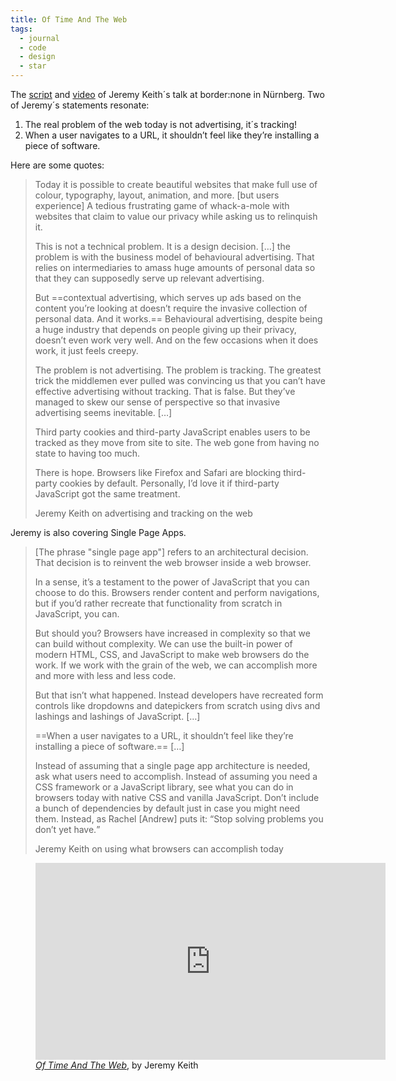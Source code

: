 ```yaml
---
title: Of Time And The Web
tags:
  - journal
  - code
  - design
  - star
---
```

The [script](https://adactio.com/articles/20638) and [video](https://youtu.be/UjtcCTH4K10?si=oJrs6ndfuMqkOaoT) of Jeremy Keith´s talk at border:none in Nürnberg. Two of Jeremy´s statements resonate: 

1. The real problem of the web today is not advertising, it´s tracking!
2. When a user navigates to a URL, it shouldn’t feel like they’re installing a piece of software.

Here are some quotes:

> Today it is possible to create beautiful websites that make full use of colour, typography, layout, animation, and more. [but users experience] A tedious frustrating game of whack-a-mole with websites that claim to value our privacy while asking us to relinquish it.
> 
> This is not a technical problem. It is a design decision. […] the problem is with the business model of behavioural advertising. That relies on intermediaries to amass huge amounts of personal data so that they can supposedly serve up relevant advertising.
> 
> But ==contextual advertising, which serves up ads based on the content you’re looking at doesn’t require the invasive collection of personal data. And it works.== Behavioural advertising, despite being a huge industry that depends on people giving up their privacy, doesn’t even work very well. And on the few occasions when it does work, it just feels creepy.
> 
> The problem is not advertising. The problem is tracking. The greatest trick the middlemen ever pulled was convincing us that you can’t have effective advertising without tracking. That is false. But they’ve managed to skew our sense of perspective so that invasive advertising seems inevitable. […] 
> 
> Third party cookies and third-party JavaScript enables users to be tracked as they move from site to site. The web gone from having no state to having too much.
> 
> There is hope. Browsers like Firefox and Safari are blocking third-party cookies by default. Personally, I’d love it if third-party JavaScript got the same treatment.
> <footer>Jeremy Keith on advertising and tracking on the web</footer>

Jeremy is also covering Single Page Apps.

> [The phrase "single page app"] refers to an architectural decision. That decision is to reinvent the web browser inside a web browser.
> 
> In a sense, it’s a testament to the power of JavaScript that you can choose to do this. Browsers render content and perform navigations, but if you’d rather recreate that functionality from scratch in JavaScript, you can.
> 
> But should you? Browsers have increased in complexity so that we can build without complexity. We can use the built-in power of modern HTML, CSS, and JavaScript to make web browsers do the work. If we work with the grain of the web, we can accomplish more and more with less and less code.
> 
> But that isn’t what happened. Instead developers have recreated form controls like dropdowns and datepickers from scratch using divs and lashings and lashings of JavaScript. […]
> 
> ==When a user navigates to a URL, it shouldn’t feel like they’re installing a piece of software.== […]
> 
> Instead of assuming that a single page app architecture is needed, ask what users need to accomplish. Instead of assuming you need a CSS framework or a JavaScript library, see what you can do in browsers today with native CSS and vanilla JavaScript. Don’t include a bunch of dependencies by default just in case you might need them. Instead, as Rachel [Andrew] puts it: <q>Stop solving problems you don’t yet have.</q>
> <footer>Jeremy Keith on using what browsers can accomplish today</footer>

<figure>
<iframe width="560" height="315" src="https://www.youtube.com/embed/UjtcCTH4K10?si=FvyeXb0n9ercC4ph" title="YouTube video player" frameborder="0" allow="accelerometer; autoplay; clipboard-write; encrypted-media; gyroscope; picture-in-picture; web-share" allowfullscreen></iframe>
<figcaption><a href="https://youtu.be/UjtcCTH4K10?si=oJrs6ndfuMqkOaoT"><cite>Of Time And The Web</cite></a>, by Jeremy Keith</figcaption>
</figure>

